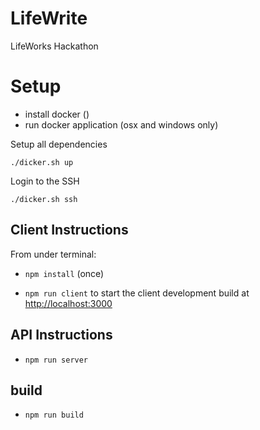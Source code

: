# LifeWrite

LifeWorks Hackathon

# Setup
* install docker ()
* run docker application (osx and windows only)

Setup all dependencies

```
./dicker.sh up
```

Login to the SSH

```
./dicker.sh ssh
```

## Client Instructions

From under terminal: 
- `npm install` (once)

- `npm run client` to start the client development build at [http://localhost:3000](http://localhost:3000)


## API Instructions

- `npm run server`


## build

- `npm run build`

